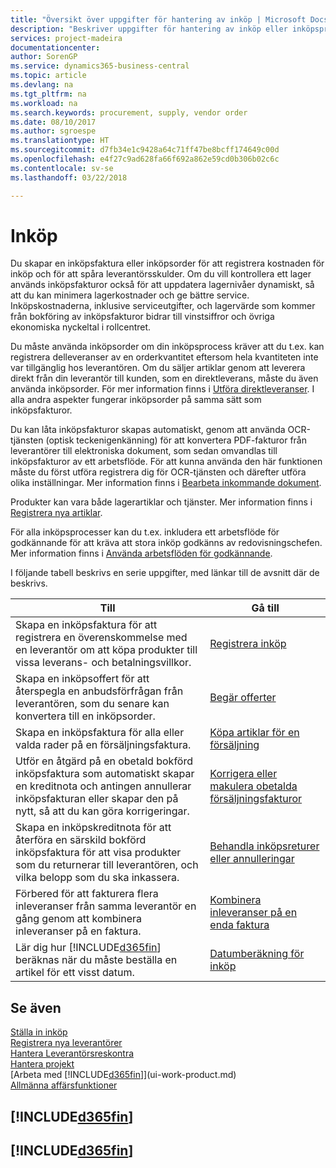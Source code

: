 ```yaml
---
title: "Översikt över uppgifter för hantering av inköp | Microsoft Docs"
description: "Beskriver uppgifter för hantering av inköp eller inköpsprocesser, inklusive hur inköpsfakturor och inköpsorder fungerar."
services: project-madeira
documentationcenter: 
author: SorenGP
ms.service: dynamics365-business-central
ms.topic: article
ms.devlang: na
ms.tgt_pltfrm: na
ms.workload: na
ms.search.keywords: procurement, supply, vendor order
ms.date: 08/10/2017
ms.author: sgroespe
ms.translationtype: HT
ms.sourcegitcommit: d7fb34e1c9428a64c71ff47be8bcff174649c00d
ms.openlocfilehash: e4f27c9ad628fa66f692a862e59cd0b306b02c6c
ms.contentlocale: sv-se
ms.lasthandoff: 03/22/2018

---
```

# <a name="purchasing"></a>Inköp
Du skapar en inköpsfaktura eller inköpsorder för att registrera kostnaden för inköp och för att spåra leverantörsskulder. Om du vill kontrollera ett lager används inköpsfakturor också för att uppdatera lagernivåer dynamiskt, så att du kan minimera lagerkostnader och ge bättre service. Inköpskostnaderna, inklusive serviceutgifter, och lagervärde som kommer från bokföring av inköpsfakturor bidrar till vinstsiffror och övriga ekonomiska nyckeltal i rollcentret.

Du måste använda inköpsorder om din inköpsprocess kräver att du t.ex. kan registrera delleveranser av en orderkvantitet eftersom hela kvantiteten inte var tillgänglig hos leverantören. Om du säljer artiklar genom att leverera direkt från din leverantör till kunden, som en direktleverans, måste du även använda inköpsorder. För mer information finns i [Utföra direktleveranser](sales-how-drop-shipment.md). I alla andra aspekter fungerar inköpsorder på samma sätt som inköpsfakturor.

Du kan låta inköpsfakturor skapas automatiskt, genom att använda OCR-tjänsten (optisk teckenigenkänning) för att konvertera PDF-fakturor från leverantörer till elektroniska dokument, som sedan omvandlas till inköpsfakturor av ett arbetsflöde. För att kunna använda den här funktionen måste du först utföra registrera dig för OCR-tjänsten och därefter utföra olika inställningar. Mer information finns i [Bearbeta inkommande dokument](across-process-income-documents.md).      

Produkter kan vara både lagerartiklar och tjänster. Mer information finns i [Registrera nya artiklar](inventory-how-register-new-items.md).

För alla inköpsprocesser kan du t.ex. inkludera ett arbetsflöde för godkännande för att kräva att stora inköp godkänns av redovisningschefen. Mer information finns i [Använda arbetsflöden för godkännande](across-how-use-approval-workflows.md).

I följande tabell beskrivs en serie uppgifter, med länkar till de avsnitt där de beskrivs.

| Till | Gå till |
| --- | --- |
| Skapa en inköpsfaktura för att registrera en överenskommelse med en leverantör om att köpa produkter till vissa leverans- och betalningsvillkor. |[Registrera inköp](purchasing-how-record-purchases.md) |
|Skapa en inköpsoffert för att återspegla en anbudsförfrågan från leverantören, som du senare kan konvertera till en inköpsorder.|[Begär offerter](purchasing-how-request-quotes.md)|
| Skapa en inköpsfaktura för alla eller valda rader på en försäljningsfaktura. |[Köpa artiklar för en försäljning](purchasing-how-purchase-products-sale.md) |
| Utför en åtgärd på en obetald bokförd inköpsfaktura som automatiskt skapar en kreditnota och antingen annullerar inköpsfakturan eller skapar den på nytt, så att du kan göra korrigeringar. |[Korrigera eller makulera obetalda försäljningsfakturor](purchasing-how-correct-cancel-unpaid-purchase-invoices.md) |
| Skapa en inköpskreditnota för att återföra en särskild bokförd inköpsfaktura för att visa produkter som du returnerar till leverantören, och vilka belopp som du ska inkassera. |[Behandla inköpsreturer eller annulleringar](purchasing-how-register-new-vendors.md) |
|Förbered för att fakturera flera inleveranser från samma leverantör en gång genom att kombinera inleveranser på en faktura.|[Kombinera inleveranser på en enda faktura](purchasing-how-to-combine-receipts.md)|
| Lär dig hur [!INCLUDE[d365fin](includes/d365fin_md.md)] beräknas när du måste beställa en artikel för ett visst datum.|[Datumberäkning för inköp](purchasing-date-calculation-for-purchases.md)|

## <a name="see-also"></a>Se även
[Ställa in inköp](purchasing-setup-purchasing.md)  
[Registrera nya leverantörer](purchasing-how-register-new-vendors.md)  
[Hantera Leverantörsreskontra](payables-manage-payables.md)  
[Hantera projekt](projects-manage-projects.md)    
[Arbeta med [!INCLUDE[d365fin](includes/d365fin_md.md)]](ui-work-product.md)  
[Allmänna affärsfunktioner](ui-across-business-areas.md)

## [!INCLUDE[d365fin](includes/free_trial_md.md)]  
## [!INCLUDE[d365fin](includes/training_link_md.md)]

